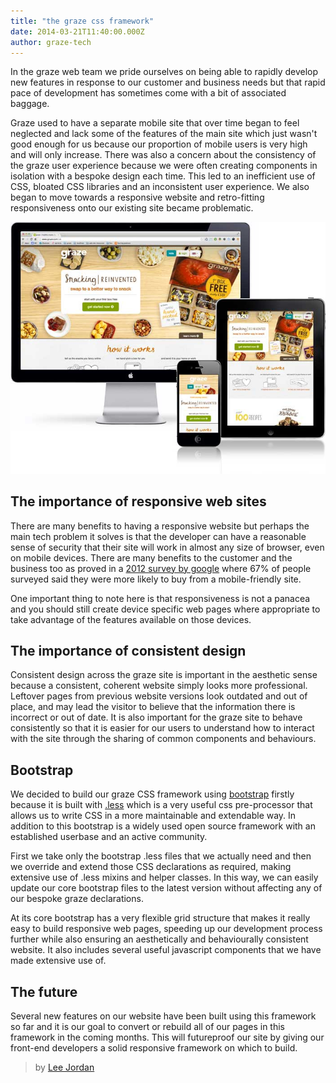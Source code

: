 ```yaml
---
title: "the graze css framework"
date: 2014-03-21T11:40:00.000Z
author: graze-tech
---
```


In the graze web team we pride ourselves on being able to rapidly develop new features in response to our customer and business needs but that rapid pace of development has sometimes come with a bit of associated baggage.

Graze used to have a separate mobile site that over time began to feel neglected and lack some of the features of the main site which just wasn't good enough for us because our proportion of mobile users is very high and will only increase. There was also a concern about the consistency of the graze user experience because we were often creating components in isolation with a bespoke design each time. This led to an inefficient use of CSS, bloated CSS libraries and an inconsistent user experience. We also began to move towards a responsive website and retro-fitting responsiveness onto our existing site became problematic.

![example of a page built in the graze css framework](/content/images/2014/Apr/graze-css.jpg)

## The importance of responsive web sites

There are many benefits to having a responsive website but perhaps the main tech problem it solves is that the developer can have a reasonable sense of security that their site will work in almost any size of browser, even on mobile devices. There are many benefits to the customer and the business too as proved in a [2012 survey by google](http://googlemobileads.blogspot.co.uk/2012/09/mobile-friendly-sites-turn-visitors.html) where 67% of people surveyed said they were more likely to buy from a mobile-friendly site.

One important thing to note here is that responsiveness is not a panacea and you should still create device specific web pages where appropriate to take advantage of the features available on those devices.

## The importance of consistent design

Consistent design across the graze site is important in the aesthetic sense because a consistent, coherent website simply looks more professional. Leftover pages from previous website versions look outdated and out of place, and may lead the visitor to believe that the information there is incorrect or out of date. It is also important for the graze site to behave consistently so that it is easier for our users to understand how to interact with the site through the sharing of common components and behaviours.

## Bootstrap

We decided to build our graze CSS framework using [bootstrap](http://getbootstrap.com/) firstly because it is built with [.less](http://lesscss.org/) which is a very useful css pre-processor that allows us to write CSS in a more maintainable and extendable way. In addition to this bootstrap is a widely used open source framework with an established userbase and an active community.

First we take only the bootstrap .less files that we actually need and then we override and extend those CSS declarations as required, making extensive use of .less mixins and helper classes. In this way, we can easily update our core bootstrap files to the latest version without affecting any of our bespoke graze declarations.

At its core bootstrap has a very flexible grid structure that makes it really easy to build responsive web pages, speeding up our development process further while also ensuring an aesthetically and behaviourally consistent website. It also includes several useful javascript components that we have made extensive use of.

## The future

Several new features on our website have been built using this framework so far and it is our goal to convert or rebuild all of our pages in this framework in the coming months. This will futureproof our site by giving our front-end developers a solid responsive framework on which to build.

> by [Lee Jordan](https://github.com/leejordan)